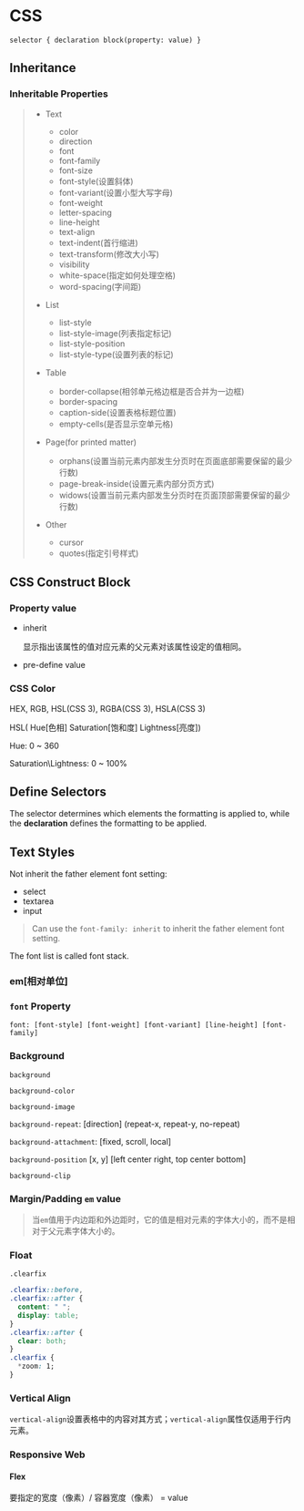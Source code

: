# CSS

`selector { declaration block(property: value) }`

## Inheritance

### Inheritable Properties

> - Text
>
>   - color
>   - direction
>   - font
>   - font-family
>   - font-size
>   - font-style(设置斜体)
>   - font-variant(设置小型大写字母)
>   - font-weight
>   - letter-spacing
>   - line-height
>   - text-align
>   - text-indent(首行缩进)
>   - text-transform(修改大小写)
>   - visibility
>   - white-space(指定如何处理空格)
>   - word-spacing(字间距)
>
> - List
>
>   - list-style
>   - list-style-image(列表指定标记)
>   - list-style-position
>   - list-style-type(设置列表的标记)
>
> - Table
>
>   - border-collapse(相邻单元格边框是否合并为一边框)
>   - border-spacing
>   - caption-side(设置表格标题位置)
>   - empty-cells(是否显示空单元格)
>
> - Page(for printed matter)
>
>   - orphans(设置当前元素内部发生分页时在页面底部需要保留的最少行数)
>   - page-break-inside(设置元素内部分页方式)
>   - widows(设置当前元素内部发生分页时在页面顶部需要保留的最少行数)
>
> - Other
>   - cursor
>   - quotes(指定引号样式)



## CSS Construct Block

### Property value

* inherit

  显示指出该属性的值对应元素的父元素对该属性设定的值相同。

* pre-define value



### CSS Color

HEX, RGB, HSL(CSS 3), RGBA(CSS 3), HSLA(CSS 3)

HSL( Hue[色相] Saturation[饱和度] Lightness[亮度])

Hue: 0 ~ 360

Saturation\Lightness: 0 ~ 100%



## Define Selectors

The selector determines which elements the formatting is applied to, while the **declaration** defines the formatting to be applied.



## Text Styles

Not inherit the father element font setting:

* select
* textarea
* input

> Can use the `font-family: inherit` to inherit the father element font setting.

The font list is called font stack.

### em[相对单位]

### `font` Property

`font: [font-style] [font-weight] [font-variant] [line-height] [font-family]`

### Background

`background`

`background-color`

`background-image`

`background-repeat`: [direction] (repeat-x, repeat-y, no-repeat)

`background-attachment`: [fixed, scroll, local]

`background-position` [x, y] [left center right, top center bottom]

`background-clip`

### Margin/Padding `em` value

> 当`em`值用于内边距和外边距时，它的值是相对元素的字体大小的，而不是相对于父元素字体大小的。

### Float

`.clearfix`

```css
.clearfix::before,
.clearfix::after {
  content: " ";
  display: table;
}
.clearfix::after {
  clear: both;
}
.clearfix {
  *zoom: 1;
}
```

### Vertical Align

`vertical-align`设置表格中的内容对其方式；`vertical-align`属性仅适用于行内元素。

### Responsive Web

#### Flex

要指定的宽度（像素）/ 容器宽度（像素） = value



